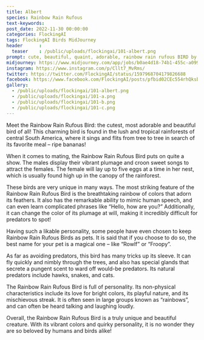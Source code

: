 ```yaml
---
title: Albert
species: Rainbow Rain Rufous
text-keywords: 
post_date: 2022-11-30 00:00:00
categories: FlockingAI
tags: FlockingAI Birds MidJourney 
header      :
  teaser    : /public/uploads/flockingai/101-albert.png
prompt: cute, beautiful, quaint, adorable, rainbow rain rufous BIRD by Ross tran and Michael Whelan
midjourney: https://www.midjourney.com/app/jobs/b0ae4d18-74b1-455c-a099-db3c46cc25f0
instagram: https://www.instagram.com/p/Cllt7_MvRms/
twitter: https://twitter.com/FlockingAI/status/1597968704179826688
facebook: https://www.facebook.com/FlockingAI/posts/pfbid02CEc554rhQksb9SGWfN1Dqj5Nyi5BoU1XqswxEymfLBEm31GeeEkxhk74LqNuym4xl
gallery: 
  - /public/uploads/flockingai/101-albert.png
  - /public/uploads/flockingai/101-a.png
  - /public/uploads/flockingai/101-b.png
  - /public/uploads/flockingai/101-c.png
---
```



Meet the Rainbow Rain Rufous Bird: the cutest, most adorable and beautiful bird of all! This charming bird is found in the lush and tropical rainforests of central South America, where it sings and flits from tree to tree in search of its favorite meal – ripe bananas!

When it comes to mating, the Rainbow Rain Rufous Bird puts on quite a show. The males display their vibrant plumage and croon sweet songs to attract the females. The female will lay up to five eggs at a time in her nest, which is usually found high up in the canopy of the rainforest.

These birds are very unique in many ways. The most striking feature of the Rainbow Rain Rufous Bird is the breathtaking rainbow of colors that adorn its feathers. It also has the remarkable ability to mimic human speech, and can even learn complicated phrases like “Hello, how are you?” Additionally, it can change the color of its plumage at will, making it incredibly difficult for predators to spot!

Having such a likable personality, some people have even chosen to keep Rainbow Rain Rufous Birds as pets. It is said that if you choose to do so, the best name for your pet is a magical one – like “Rowlf” or “Froopy”.

As far as avoiding predators, this bird has many tricks up its sleeve. It can fly quickly and nimbly through the trees, and also has special glands that secrete a pungent scent to ward off would-be predators. Its natural predators include hawks, snakes, and cats.

The Rainbow Rain Rufous Bird is full of personality. Its non-physical characteristics include its love for bright colors, its playful nature, and its mischievous streak. It is often seen in large groups known as “rainbows”, and can often be heard talking and laughing loudly.

Overall, the Rainbow Rain Rufous Bird is a truly unique and beautiful creature. With its vibrant colors and quirky personality, it is no wonder they are so beloved by humans and birds alike!
